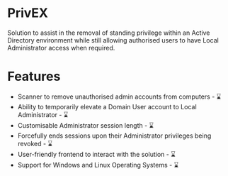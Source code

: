 # PrivEX

Solution to assist in the removal of standing privilege within an Active Directory environment while still allowing authorised
users to have Local Administrator access when required.

# Features

- Scanner to remove unauthorised admin accounts from computers - ⌛
- Ability to temporarily elevate a Domain User account to Local Administrator - ⌛
- Customisable Administrator session length - ⌛
- Forcefully ends sessions upon their Administrator privileges being revoked - ⌛
- User-friendly frontend to interact with the solution - ⌛
- Support for Windows and Linux Operating Systems - ⌛


